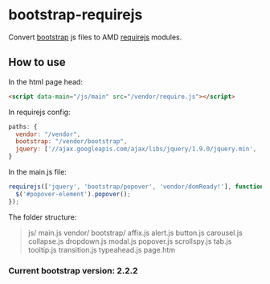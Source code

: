 # bootstrap-requirejs

Convert [bootstrap](https://github.com/twitter/bootstrap) js files to AMD [requirejs](https://github.com/jrburke/requirejs/) modules.

## How to use
In the html page head:
```html
<script data-main="/js/main" src="/vendor/require.js"></script>
```

In requirejs config:
```javascript
paths: {
  vendor: "/vendor",
  bootstrap: "/vendor/bootstrap",
  jquery: ['//ajax.googleapis.com/ajax/libs/jquery/1.9.0/jquery.min', 'vendor/jquery']
}
```

In the main.js file:
```javascript
requirejs(['jquery', 'bootstrap/popover', 'vendor/domReady!'], function($) {
  $('#popover-element').popover();
});
```

The folder structure:
> js/
>   main.js
> vendor/
> bootstrap/
>   affix.js
>   alert.js
>   button.js
>   carousel.js
>   collapse.js
>   dropdown.js
>   modal.js
>   popover.js
>   scrollspy.js
>   tab.js
>   tooltip.js
>   transition.js
>   typeahead.js
> page.htm

### Current bootstrap version: 2.2.2